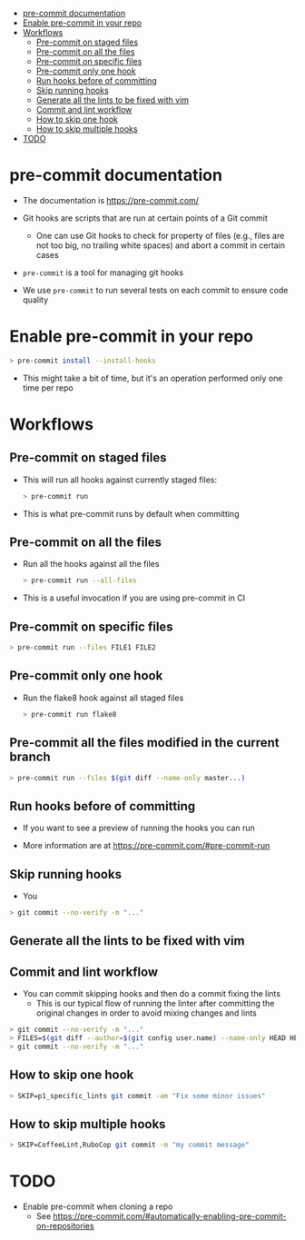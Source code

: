 <!--ts-->
   * [pre-commit documentation](#pre-commit-documentation)
   * [Enable pre-commit in your repo](#enable-pre-commit-in-your-repo)
   * [Workflows](#workflows)
      * [Pre-commit on staged files](#pre-commit-on-staged-files)
      * [Pre-commit on all the files](#pre-commit-on-all-the-files)
      * [Pre-commit on specific files](#pre-commit-on-specific-files)
      * [Pre-commit only one hook](#pre-commit-only-one-hook)
      * [Run hooks before of committing](#run-hooks-before-of-committing)
      * [Skip running hooks](#skip-running-hooks)
      * [Generate all the lints to be fixed with vim](#generate-all-the-lints-to-be-fixed-with-vim)
      * [Commit and lint workflow](#commit-and-lint-workflow)
      * [How to skip one hook](#how-to-skip-one-hook)
      * [How to skip multiple hooks](#how-to-skip-multiple-hooks)
   * [TODO](#todo)



<!--te-->

# pre-commit documentation

- The documentation is https://pre-commit.com/

- Git hooks are scripts that are run at certain points of a Git commit
  - One can use Git hooks to check for property of files (e.g., files are not
    too big, no trailing white spaces) and abort a commit in certain cases
- `pre-commit` is a tool for managing git hooks

- We use `pre-commit` to run several tests on each commit to ensure code quality

# Enable pre-commit in your repo

```bash
> pre-commit install --install-hooks
```

- This might take a bit of time, but it's an operation performed only one time
  per repo

# Workflows

## Pre-commit on staged files

- This will run all hooks against currently staged files:

  ```bash
  > pre-commit run
  ```

- This is what pre-commit runs by default when committing

## Pre-commit on all the files

- Run all the hooks against all the files
  ```bash
  > pre-commit run --all-files
  ```
- This is a useful invocation if you are using pre-commit in CI

## Pre-commit on specific files

```bash
> pre-commit run --files FILE1 FILE2
```

## Pre-commit only one hook

- Run the flake8 hook against all staged files
  ```bash
  > pre-commit run flake8
  ```

## Pre-commit all the files modified in the current branch

```bash
> pre-commit run --files $(git diff --name-only master...)
```

## Run hooks before of committing

- If you want to see a preview of running the hooks you can run

- More information are at https://pre-commit.com/#pre-commit-run

## Skip running hooks

- You

```bash
> git commit --no-verify -m "..."
```

## Generate all the lints to be fixed with vim

## Commit and lint workflow

- You can commit skipping hooks and then do a commit fixing the lints
  - This is our typical flow of running the linter after committing the original
    changes in order to avoid mixing changes and lints

```bash
> git commit --no-verify -m "..."
> FILES=$(git diff --author=$(git config user.name) --name-only HEAD HEAD~1); pre-commit run --files $FILES
> git commit --no-verify -m "..."
```

## How to skip one hook

```bash
> SKIP=p1_specific_lints git commit -am "Fix some minor issues"
```

## How to skip multiple hooks

```bash
> SKIP=CoffeeLint,RuboCop git commit -m "my commit message"
```

# TODO

- Enable pre-commit when cloning a repo
  - See
    https://pre-commit.com/#automatically-enabling-pre-commit-on-repositories
